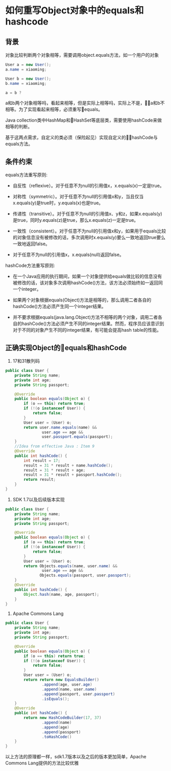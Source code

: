 # 如何重写Object对象中的equals和hashcode

## 背景

对象比较判断两个对象相等，需要调用object.equals方法，如一个用户的对象

```java
User a = new User();
a.name = xiaoming;

User b = new User();
b.name = xiaoming;

a = b ?
```

a和b两个对象相等吗，看起来相等，但是实际上相等吗，实际上不是，a和b不相等。为了实现看起来相等，必须重写equals。

Java collection类中HashMap和HashSet等底层类，需要使用hashCode来做相等的判断。

基于这两点需求，自定义的类必须（保险起见）实现自定义的hashCode与equals方法。

## 条件约束

equals方法重写原则:

* 自反性（reflexive）。对于任意不为null的引用值x，x.equals(x)一定是true。

* 对称性（symmetric）。对于任意不为null的引用值x和y，当且仅当x.equals(y)是true时，y.equals(x)也是true。

* 传递性（transitive）。对于任意不为null的引用值x、y和z，如果x.equals(y)是true，同时y.equals(z)是true，那么x.equals(z)一定是true。

* 一致性（consistent）。对于任意不为null的引用值x和y，如果用于equals比较的对象信息没有被修改的话，多次调用时x.equals(y)要么一致地返回true要么一致地返回false。

* 对于任意不为null的引用值x，x.equals(null)返回false。

hashCode方法重写原则:

* 在一个Java应用的执行期间，如果一个对象提供给equals做比较的信息没有被修改的话，该对象多次调用hashCode()方法，该方法必须始终如一返回同一个integer。

* 如果两个对象根据equals(Object)方法是相等的，那么调用二者各自的hashCode()方法必须产生同一个integer结果。

* 并不要求根据equals(java.lang.Object)方法不相等的两个对象，调用二者各自的hashCode()方法必须产生不同的integer结果。然而，程序员应该意识到对于不同的对象产生不同的integer结果，有可能会提高hash table的性能。

## 正确实现Object的equals和hashCode

1. 17和31散列码

```java
public class User {
    private String name;
    private int age;
    private String passport;

    @Override
    public boolean equals(Object o) {
        if (o == this) return true;
        if (!(o instanceof User)) {
            return false;
        }
        User user = (User) o;
        return user.name.equals(name) &&
                user.age == age &&
                user.passport.equals(passport);
    }
    //Idea from effective Java : Item 9
    @Override
    public int hashCode() {
        int result = 17;
        result = 31 * result + name.hashCode();
        result = 31 * result + age;
        result = 31 * result + passport.hashCode();
        return result;
    }
}
```

1. SDK 1.7以及后续版本实现

```java
public class User {
    private String name;
    private int age;
    private String passport;

    @Override
    public boolean equals(Object o) {
        if (o == this) return true;
        if (!(o instanceof User)) {
            return false;
        }
        User user = (User) o;
        return Objects.equals(name, user.name) &&
                user.age == age &&
               Objects.equals(passport, user.passport);
    }
    @Override
    public int hashCode() {
        Object.hash(name, age, passport);
    }
}
```

1. Apache Commons Lang

```java
public class User {
    private String name;
    private int age;
    private String passport;

    @Override
    public boolean equals(Object o) {
        if (o == this) return true;
        if (!(o instanceof User)) {
            return false;
        }
        User user = (User) o;
        return return new EqualsBuilder()
                .append(age, user.age)
                .append(name, user.name)
                .append(passport, user.passport)
                .isEquals();
    }
    @Override
    public int hashCode() {
        return new HashCodeBuilder(17, 37)
                .append(name)
                .append(age)
                .append(passport)
                .toHashCode()
    }
}
```

以上方法的原理都一样，sdk1.7版本以及之后的版本更加简单，Apache Commons Lang提供的方法比较优雅